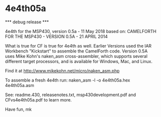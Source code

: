 # 4e4th05a

*** debug release ***

4e4th for the MSP430, version 0.5a - 11 May 2018
based on:
CAMELFORTH FOR THE MSP430 - VERSION 0.5A - 21 APRIL 2014

What is true for CF is true for 4e4th as well. Earlier Versions used the IAR Workbench "Kickstart" to assemble the CamelForth code. Version 0.5A uses Mike Kohn's naken_asm cross-assembler, which supports
several different target processors, and is available for Windows, Mac, and Linux.  

Find it at <http://www.mikekohn.net/micro/naken_asm.php>

To assemble a fresh 4e4th run:
 naken_asm -l -o 4e4th05a.hex 4e4th05a.asm 

See: readme.430, releasenotes.txt, msp430development.pdf and CFvs4e4th05a.pdf to learn more.  

Have fun, mk
